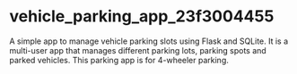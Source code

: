 # vehicle_parking_app_23f3004455
A simple app to manage vehicle parking slots using Flask and SQLite.
It is a multi-user app that manages different parking lots, parking spots and parked vehicles. 
This parking app is for 4-wheeler parking.
